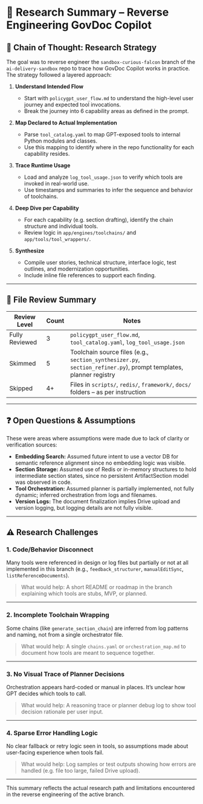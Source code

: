 
# 🧠 Research Summary – Reverse Engineering GovDoc Copilot

## 🔗 Chain of Thought: Research Strategy

The goal was to reverse engineer the `sandbox-curious-falcon` branch of the `ai-delivery-sandbox` repo to trace how GovDoc Copilot works in practice. The strategy followed a layered approach:

1. **Understand Intended Flow**  
   - Start with `policygpt_user_flow.md` to understand the high-level user journey and expected tool invocations.
   - Break the journey into 6 capability areas as defined in the prompt.

2. **Map Declared to Actual Implementation**  
   - Parse `tool_catalog.yaml` to map GPT-exposed tools to internal Python modules and classes.
   - Use this mapping to identify where in the repo functionality for each capability resides.

3. **Trace Runtime Usage**  
   - Load and analyze `log_tool_usage.json` to verify which tools are invoked in real-world use.
   - Use timestamps and summaries to infer the sequence and behavior of toolchains.

4. **Deep Dive per Capability**  
   - For each capability (e.g. section drafting), identify the chain structure and individual tools.
   - Review logic in `app/engines/toolchains/` and `app/tools/tool_wrappers/`.

5. **Synthesize**  
   - Compile user stories, technical structure, interface logic, test outlines, and modernization opportunities.
   - Include inline file references to support each finding.

---

## 📁 File Review Summary

| Review Level        | Count | Notes |
|---------------------|-------|-------|
| Fully Reviewed      | 3     | `policygpt_user_flow.md`, `tool_catalog.yaml`, `log_tool_usage.json` |
| Skimmed             | 5     | Toolchain source files (e.g., `section_synthesizer.py`, `section_refiner.py`), prompt templates, planner registry |
| Skipped             | 4+    | Files in `scripts/`, `redis/`, `framework/`, `docs/` folders – as per instruction |

---

## ❓ Open Questions & Assumptions

These were areas where assumptions were made due to lack of clarity or verification sources:

- **Embedding Search:** Assumed future intent to use a vector DB for semantic reference alignment since no embedding logic was visible.
- **Section Storage:** Assumed use of Redis or in-memory structures to hold intermediate section states, since no persistent ArtifactSection model was observed in code.
- **Tool Orchestration:** Assumed planner is partially implemented, not fully dynamic; inferred orchestration from logs and filenames.
- **Version Logs:** The document finalization implies Drive upload and version logging, but logging details are not fully visible.

---

## ⚠️ Research Challenges

### 1. **Code/Behavior Disconnect**
Many tools were referenced in design or log files but partially or not at all implemented in this branch (e.g., `feedback_structurer`, `manualEditSync`, `listReferenceDocuments`).

> What would help: A short README or roadmap in the branch explaining which tools are stubs, MVP, or planned.

---

### 2. **Incomplete Toolchain Wrapping**
Some chains (like `generate_section_chain`) are inferred from log patterns and naming, not from a single orchestrator file.

> What would help: A single `chains.yaml` or `orchestration_map.md` to document how tools are meant to sequence together.

---

### 3. **No Visual Trace of Planner Decisions**
Orchestration appears hard-coded or manual in places. It’s unclear how GPT decides which tools to call.

> What would help: A reasoning trace or planner debug log to show tool decision rationale per user input.

---

### 4. **Sparse Error Handling Logic**
No clear fallback or retry logic seen in tools, so assumptions made about user-facing experience when tools fail.

> What would help: Log samples or test outputs showing how errors are handled (e.g. file too large, failed Drive upload).

---

This summary reflects the actual research path and limitations encountered in the reverse engineering of the active branch.

